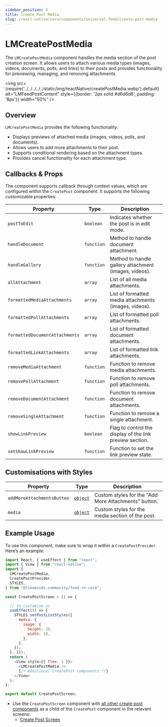 ```yaml
---
sidebar_position: 4
title: Create Post Media
slug: /react-native/core/components/universal-feed/create-post-media
---
```


# LMCreatePostMedia

The `LMCreatePostMedia` component handles the media section of the post creation screen. It allows users to attach various media types (images, videos, documents, polls, and links) to their posts and provides functionality for previewing, managing, and removing attachments.

<img
src={require('../../../../../static/img/reactNative/createPostMedia.webp').default}
alt="LMFeedPostContent"
style={{border: '2px solid #d6d6d6', padding: '8px'}}
width="50%"
/>

## Overview

`LMCreatePostMedia` provides the following functionality:

- Displays previews of attached media (images, videos, polls, and documents).
- Allows users to add more attachments to their post.
- Supports conditional rendering based on the attachment types.
- Provides cancel functionality for each attachment type.

## Callbacks & Props

The component supports callback through context values, which are configured within the `CreatePost` component. It supports the following customizable properties:

| Property                       | Type       | Description                                              |
| ------------------------------ | ---------- | -------------------------------------------------------- |
| `postToEdit`                   | `boolean`  | Indicates whether the post is in edit mode.              |
| `handleDocument`               | `function` | Method to handle document attachment.                    |
| `handleGallery`                | `function` | Method to handle gallery attachment (images, videos).    |
| `allAttachment`                | `array`    | List of all media attachments.                           |
| `formattedMediaAttachments`    | `array`    | List of formatted media attachments (images, videos).    |
| `formattedPollAttachments`     | `array`    | List of formatted poll attachments.                      |
| `formattedDocumentAttachments` | `array`    | List of formatted document attachments.                  |
| `formattedLinkAttachments`     | `array`    | List of formatted link attachments.                      |
| `removeMediaAttachment`        | `function` | Function to remove media attachments.                    |
| `removePollAttachment`         | `function` | Function to remove poll attachments.                     |
| `removeDocumentAttachment`     | `function` | Function to remove document attachments.                 |
| `removeSingleAttachment`       | `function` | Function to remove a single attachment.                  |
| `showLinkPreview`              | `boolean`  | Flag to control the display of the link preview section. |
| `setShowLinkPreview`           | `function` | Function to set the link preview state.                  |

## Customisations with Styles

| Property                   | Type                                                                                                                                                  | Description                                          |
| -------------------------- | ----------------------------------------------------------------------------------------------------------------------------------------------------- | ---------------------------------------------------- |
| `addMoreAttachmentsButton` | [`object`](https://github.com/LikeMindsCommunity/likeminds-feed-reactnative/blob/main/likeminds-feed-reactnative-integration/lmFeedProvider/types.ts#L332) | Custom styles for the "Add More Attachments" button. |
| `media`     | [`object`](https://github.com/LikeMindsCommunity/likeminds-feed-reactnative/blob/main/likeminds-feed-reactnative-integration/lmFeedProvider/types.ts#L131) | Custom styles for the media section of the post.     |

## Example Usage

To use this component, make sure to wrap it within a `CreatePostProvider`. Here’s an example:

```javascript
import React, { useEffect } from "react";
import { View } from "react-native";
import {
  LMCreatePostMedia,
  CreatePostProvider,
  STYLES,
} from "@likeminds.community/feed-rn-core";

const CreatePostScreen = () => {

  // to customise ui
  useEffect(() => {
    STYLES.setPostListStyles({
      media: {
        image: {
          height: 10,
          width: 10,
        },
      },
    });
  }, []);
  return (
    <View style={{ flex: 1 }}>
      <LMCreatePostMedia />
      {/* Additional CreatePost components */}
    </View>
  );
};

export default CreatePostScreen;
```

- Use the `CreatePostScreen` component with [all other create post components](../../Screens/LMFeedCreatePostScreen.md#ui-components) as a child of the `CreatePost` component in the relevant screens:
  - [Create Post Screen](../../Screens/LMFeedCreatePostScreen.md)
